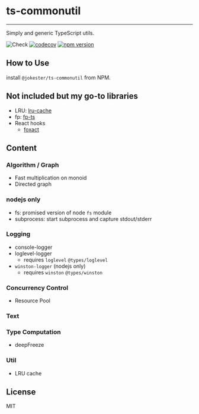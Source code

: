 # ts-commonutil

---

Simply and generic TypeScript utils.

![Check](https://github.com/jokester/ts-commonutil/workflows/Check/badge.svg)
[![codecov](https://codecov.io/gh/jokester/ts-commonutil/graph/badge.svg?token=95f53H027x)](https://codecov.io/gh/jokester/ts-commonutil)
[![npm version](https://badge.fury.io/js/%40jokester%2Fts-commonutil.svg)](https://badge.fury.io/js/%40jokester%2Fts-commonutil)

## How to Use

install `@jokester/ts-commonutil` from NPM.

## Not included but my go-to libraries

- LRU: [lru-cache](https://www.npmjs.com/package/lru-cache)
- fp: [fp-ts](https://www.npmjs.com/package/fp-ts)
- React hooks
  - [foxact](https://foxact.skk.moe/)

## Content

### Algorithm / Graph

- Fast multiplication on monoid
- Directed graph

### nodejs only

- fs: promised version of node `fs` module
- subprocess: start subprocess and capture stdout/stderr

### Logging

- console-logger
- loglevel-logger
    - requires `loglevel` `@types/loglevel`
- `winston-logger` (nodejs only)
    - requires `winston` `@types/winston`

### Concurrency Control

- Resource Pool

### Text

### Type Computation

- deepFreeze

### Util

- LRU cache

## License

MIT
